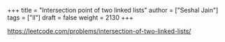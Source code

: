 +++
title = "Intersection point of two linked lists"
author = ["Seshal Jain"]
tags = ["ll"]
draft = false
weight = 2130
+++

<https://leetcode.com/problems/intersection-of-two-linked-lists/>
